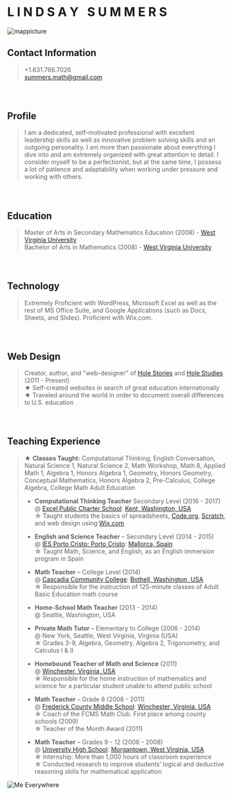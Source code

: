 # **L I N D S A Y &nbsp; S U M M E R S**  
![mappicture]
  
  
## **Contact Information**  
>+1.631.766.7026  
>summers.math@gmail.com   
###### &nbsp;  
  
## **Profile**  
>I am a dedicated, self-motivated professional with excellent leadership skills as well as innovative problem solving skills and an outgoing personality. I am more than passionate about everything I dive into and am extremely organized with great attention to detail. I consider myself to be a perfectionist, but at the same time, I possess a lot of patience and adaptability when working under pressure and working with others.  
###### &nbsp;  
  
## **Education**  
>Master of Arts in Secondary Mathematics Education (2008) - [West Virginia University]  
>Bachelor of Arts in Mathematics (2008) - [West Virginia University]  
###### &nbsp;  
  
## **Technology**  
>Extremely Proficient with WordPress, Microsoft Excel as well as the rest of MS Office Suite, and Google Applications (such as Docs, Sheets, and Slides).  Proficient with Wix.com.  
###### &nbsp;  
  
## **Web Design**  
>Creator, author, and "web-designer" of [Hole Stories] and [Hole Studies] (2011 - Present)  
>★ Self-created websites in search of great education internationally  
>★ Traveled around the world in order to document overall differences to U.S. education  
###### &nbsp;  
    
## **Teaching Experience**  
>★ **Classes Taught:** Computational Thinking, English Conversation, Natural Science 1, Natural Science 2, Math Workshop, Math 8, Applied Math 1, Algebra 1, Honors Algebra 1, Geometry, Honors Geometry, Conceptual Mathematics, Honors Algebra 2, Pre-Calculus, College Algebra, College Math Adult Education  
>      
>  * **Computational Thinking Teacher** Secondary Level (2016 - 2017)   
>  @ [Excel Public Charter School]: [Kent, Washington, USA]  
>  ☆ Taught students the basics of spreadsheets, [Code.org], [Scratch], and web design using [Wix.com]  
>           
>  * **English and Science Teacher** – Secondary Level (2014 - 2015)   
>  @ [IES Porto Cristo: Porto Cristo]: [Mallorca, Spain]  
>  ☆ Taught Math, Science, and English, as an English immersion program in Spain
>  
>  * **Math Teacher** – College Level (2014)  
>  @ [Cascadia Community College]: [Bothell, Washington, USA]  
>  ☆ Responsible for the instruction of 125-minute classes of Adult Basic Education math course  
>  
>  * **Home-School Math Teacher** (2013 - 2014)  
>  @ Seattle, Washington, USA  
>  
>  * **Private Math Tutor** – Elementary to College (2006 - 2014)  
>  @ New York, Seattle, West Virginia, Virginia (USA)  
>  ☆ Grades 3-9, Algebra, Geometry, Algebra 2, Trigonometry, and Calculus I & II  
>  
>  * **Homebound Teacher of Math and Science** (2011)  
>  @ [Winchester, Virginia, USA]  
>  ☆ Responsible for the home instruction of mathematics and science for a particular student unable to attend public school  
> 
>  * **Math Teacher** – Grade 8 (2008 - 2011)  
>  @ [Frederick County Middle School]: [Winchester, Virginia, USA]  
>  ☆ Coach of the FCMS Math Club. First place among county schools (2009)  
>  ☆ Teacher of the Month Award (2011)  
>  
>  * **Math Teacher** – Grades 9 - 12 (2006 - 2008)  
>  @ [University High School]: [Morgantown, West Virginia, USA]  
>  ☆ Internship: More than 1,000 hours of classroom experience  
>  ☆ Conducted research to improve students’ logical and deductive reasoning skills for mathematical application  

![Me Everywhere]
   
  
[Hole Stories]: http://www.holestories.com
[Hole Studies]: http://www.holestudies.com
[Code.org]: http://www.code.org
[Wix.com]: http://www.wix.com
[Scratch]: https://scratch.mit.edu/

[mappicture]: http://www.holestories.com/wp-content/uploads/2017/08/Lindsays-Work-Map-2.png
[Me Everywhere]: http://www.holestories.com/wp-content/uploads/2017/08/Me-Everywhere-GIF.gif

[West Virginia University]: http://www.wvu.edu

[Excel Public Charter School]: http://excelwa.org/
[Kent, Washington, USA]: https://www.google.com/maps/place/Excel+Public+Charter+School/@47.573636,-122.3616382,11z/data=!4m5!3m4!1s0x54905dafb115aef7:0x6e46cde67c69981c!8m2!3d47.428902!4d-122.19547

[IES Porto Cristo: Porto Cristo]: http://www.iesportocristo.net/
[Mallorca, Spain]: https://www.google.com/maps/place/07680+Porto+Cristo,+Balearic+Islands,+Spain/@40.835994,-1.6738414,6z/data=!4m5!3m4!1s0x1296413bc7f5e825:0x7b948646a36e4626!8m2!3d39.5441348!4d3.3368181

[Cascadia Community College]: http://www.cascadia.edu/
[Bothell, Washington, USA]: https://www.google.com/maps/place/Cascadia+College/@47.7140002,-122.3656987,11z/data=!4m5!3m4!1s0x54900e65a69acf63:0x250fc4b08f381ec2!8m2!3d47.761099!4d-122.192664

[Frederick County Middle School]: http://fcm.frederick.k12.va.us/
[Winchester, Virginia, USA]: https://www.google.com/maps/place/Winchester,+VA+22601/@39.1849461,-79.465229,7z/data=!4m5!3m4!1s0x89b5eef740674ac1:0x91b50a0f9c168184!8m2!3d39.1856597!4d-78.1633341

[University High School]: http://hawks.mono.k12.wv.us/
[Morgantown, West Virginia, USA]: https://www.google.com/maps/place/Morgantown,+WV/@38.6810642,-84.6895592,6z/data=!4m5!3m4!1s0x88357b684185333d:0x78bee909ab8d43e4!8m2!3d39.629526!4d-79.9558968
